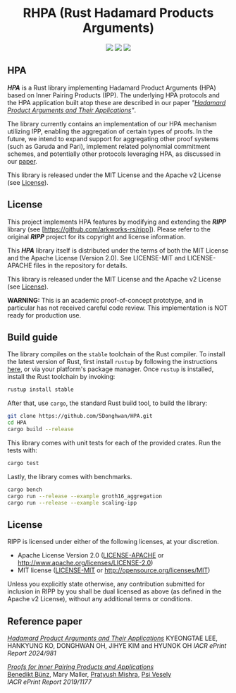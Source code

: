 <h1 align="center">RHPA (Rust Hadamard Products Arguments)</h1>

<p align="center">
    <a href="https://github.com/scipr-lab/ripp/blob/master/LICENSE-APACHE"><img src="https://img.shields.io/badge/license-APACHE-blue.svg"></a>
    <a href="https://github.com/scipr-lab/ripp/blob/master/LICENSE-MIT"><img src="https://img.shields.io/badge/license-MIT-blue.svg"></a>
    <a href="https://deps.rs/repo/github/scipr-lab/ripp"><img src="https://deps.rs/repo/github/scipr-lab/ripp/status.svg"></a>
</p>

## HPA

___HPA___ is a Rust library implementing Hadamard Product Arguments (HPA) based on Inner Pairing Products (IPP). The underlying HPA protocols and the HPA application built atop these are described in our paper *"[Hadamard Product Arguments and Their Applications][hpa]"*.

The library currently contains an implementation of our HPA mechanism utilizing IPP, enabling the aggregation of certain types of proofs. In the future, we intend to expand support for aggregating other proof systems (such as Garuda and Pari), implement related polynomial commitment schemes, and potentially other protocols leveraging HPA, as discussed in our [paper][hpa].

This library is released under the MIT License and the Apache v2 License (see [License](#license)).

[hpa]: https://eprint.iacr.org/2024/981

## License


This project implements HPA features by modifying and extending the ___RIPP___ library (see [https://github.com/arkworks-rs/ripp]). Please refer to the original ___RIPP___ project for its copyright and license information.

This ___HPA___ library itself is distributed under the terms of both the MIT License and the Apache License (Version 2.0). See LICENSE-MIT and LICENSE-APACHE files in the repository for details.

This library is released under the MIT License and the Apache v2 License (see [License](#license)).

**WARNING:** This is an academic proof-of-concept prototype, and in particular has not received careful code review. This implementation is NOT ready for production use.

## Build guide

The library compiles on the `stable` toolchain of the Rust compiler. To install the latest version of Rust, first install `rustup` by following the instructions [here](https://rustup.rs/), or via your platform's package manager. Once `rustup` is installed, install the Rust toolchain by invoking:
```bash
rustup install stable
```

After that, use `cargo`, the standard Rust build tool, to build the library:
```bash
git clone https://github.com/5Donghwan/HPA.git
cd HPA
cargo build --release
```

This library comes with unit tests for each of the provided crates. Run the tests with:
```bash
cargo test
``` 

Lastly, the library comes with benchmarks.
```bash
cargo bench
cargo run --release --example groth16_aggregation
cargo run --release --example scaling-ipp
```

## License

RIPP is licensed under either of the following licenses, at your discretion.

 * Apache License Version 2.0 ([LICENSE-APACHE](LICENSE-APACHE) or http://www.apache.org/licenses/LICENSE-2.0)
 * MIT license ([LICENSE-MIT](LICENSE-MIT) or http://opensource.org/licenses/MIT)

Unless you explicitly state otherwise, any contribution submitted for inclusion in RIPP by you shall be dual licensed as above (as defined in the Apache v2 License), without any additional terms or conditions.

[ripp]: https://eprint.iacr.org/2019/1177

## Reference paper
[_Hadamard Product Arguments and Their Applications_][hpa] 
KYEONGTAE LEE, HANKYUNG KO, DONGHWAN OH, JIHYE KIM and HYUNOK OH
*IACR ePrint Report 2024/981*

[_Proofs for Inner Pairing Products and Applications_][ripp]    
[Benedikt Bünz](https://www.github.com/bbuenz), Mary Maller, [Pratyush Mishra](https://www.github.com/pratyush), [Psi Vesely](https://www.github.com/psivesely)    
*IACR ePrint Report 2019/1177*
